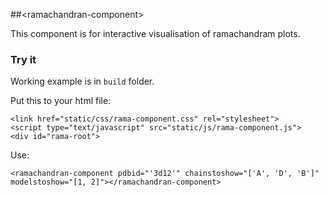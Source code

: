 
##&lt;ramachandran-component&gt;

This component is for interactive visualisation of ramachandram plots.

### Try it

Working example is in `build` folder.

Put this to your html file:

```
<link href="static/css/rama-component.css" rel="stylesheet">
<script type="text/javascript" src="static/js/rama-component.js">
<div id="rama-root">
```

Use:
```
<ramachandran-component pdbid="'3d12'" chainstoshow="['A', 'D', 'B']" modelstoshow="[1, 2]"></ramachandran-component>
```